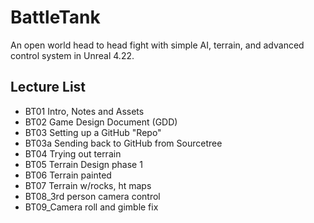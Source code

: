 # BattleTank
An open world head to head fight with simple AI, terrain, and advanced control system in Unreal 4.22.

## Lecture List
* BT01 Intro, Notes and Assets
* BT02 Game Design Document (GDD)
* BT03 Setting up a GitHub "Repo"
* BT03a  Sending back to GitHub from Sourcetree
* BT04 Trying out terrain
* BT05 Terrain Design phase 1
* BT06 Terrain painted
* BT07 Terrain w/rocks, ht maps
* BT08_3rd person camera control
* BT09_Camera roll and gimble fix
